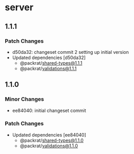 # server

## 1.1.1

### Patch Changes

- d50da32: changeset commit 2 setting up initial version
- Updated dependencies [d50da32]
  - @packrat/shared-types@1.1.1
  - @packrat/validations@1.1.1

## 1.1.0

### Minor Changes

- ee84040: initial changeset commit

### Patch Changes

- Updated dependencies [ee84040]
  - @packrat/shared-types@1.1.0
  - @packrat/validations@1.1.0
